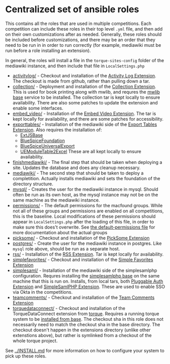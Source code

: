 # Centralized set of ansible roles

This contains all the roles that are used in multiple competitions.  Each
competition can include these roles in their top level `.yml` file, and then
add on their own customizations after as needed.  Generally, these roles
should be included before customizations, and there may be an order that
they need to be run in in order to run correctly (for example, mediawiki
must be run before a role installing an extension).

In general, the roles will install a file in the `torque-sites-config` folder
of the mediawiki instance, and then include that file in `LocalSettings.php`

* [activitylog/](activitylog/) - Checkout and installation of the 
  [Activity Log Extension](https://github.com/OpenTechStrategies/ActivityLog/).
  The checkout is made from github, rather than pulling down a tar.
* [collection/](collection/) - Deployment and installation of the
  [Collection Extension](https://www.mediawiki.org/wiki/Extension:Collection).
  This is used for book printing along with mwlib, and requres the
  [mwlib base](../base/mwlib) service to be installed.  The collection tar
  is kept locally to ensure availability.  There are also some patches to
  update the extension and enable some interfaces.
* [embed\_video/](embed_video/) - Installation of the
  [Embed Video Extension](https://www.mediawiki.org/wiki/Extension:EmbedVideo).
  The tar is kept locally for availability, and there are some patches for
  accessibility.
* [exporttables/](exporttables/) - Installation of the mediawiki side of the
  [Export Tables Extension](https://www.mediawiki.org/wiki/Extension:ExportTables).
  Also requires the installation of:
  * [ExtJSBase](https://www.mediawiki.org/wiki/Extension:ExtJSBase)
  * [BlueSpiceFoundation](https://www.mediawiki.org/wiki/Extension:BlueSpiceFoundation)
  * [BlueSpiceUniversalExport](https://www.mediawiki.org/wiki/Extension:UniversalExport)
  * [UEModuleTable2Excel](https://www.mediawiki.org/wiki/Extension:UEModuleTable2Excel)
  These are all kept locally to ensure availability.
* [finishmediawiki/](finishmediawiki/) - The final step that should be taken
  when deploying a site.  Updates the database and does any cleanup necessary.
* [mediawiki/](mediawiki/) - The second step that should be taken to deploy
  a completition.  Actually installs mediawiki and sets the foundation of the
  directory structure.
* [mysql/](mysql/) - Creates the user for the mediawiki instance in mysql.  Should
  often be run as its own host, as the mysql instance may not be on the same machine
  as the mediawiki instance.
* [permissions/](permissions/) - The default permissions for the macfound groups.
  While not all of these groups and permissions are enabled on all competitions,
  this is the baseline.  Local modifications of these permissions should appear
  in `LocalSettings.php` after the loading of this file, in order to make sure
  this does't overwrite.  See
  [the default-permissions file](permissions/files/default-permissions.php)
  for more documentation about the actual groups
* [picksome/](picksome/) - Checkout and installation of the
  [PickSome Extension](https://github.com/OpenTechStrategies/PickSome/)
* [postgres/](postgres/) - Create the user for the mediawiki instance in postgres.
  Like `mysql` role above, should be run as a separate host.
* [rss/](rss/) - Installation of the
  [RSS Extension](https://www.mediawiki.org/wiki/Extension:RSS).  Tar is kept locally
  for availability.
* [simplefavorites/](simplefavorites/) - Checkout and installation of the
  [Simple Favorites Extension](https://github.com/OpenTechStrategies/SimpleFavorites/)
* [simplesaml/](simplesaml/) - Installation of the mediawiki side of the simplesamlphp
  configuration.  Requres installing the [simplesamlphp base](../base/simplesaml) on
  the same machine that this is run on.  Installs, from local tars, both
  [Pluggable Auth Extension](https://www.mediawiki.org/wiki/Extension:PluggableAuth)
  and [SimpleSamlPHP Extension](https://www.mediawiki.org/wiki/Extension:SimpleSAMLphp).
  These are used to enable SSO via Okta in the competitions.
* [teamcomments/](teamcomments/) - Checkout and installation of the
  [Team Comments Extension](https://github.com/OpenTechStrategies/TeamComments/)
* [torquedataconnect/](torquedataconnect/) - Checkout and installation of
  the TorqueDataConnect extension from [torque](https://github.com/OpenTechStrategies/torque).
  Requires a running torque system to be [installed from base](../base/torque).  The
  checkout sha in this role does not necessarily need to match the checkout sha in the
  base directory.  The checkout doesn't happen in the extensions directory (unlike other
  extenstions above), but rather is symlinked from a checkout of the whole torque project.

See [../INSTALL.md](../INSTALL.md) for more information on how to configure your
system to pick up these roles.

